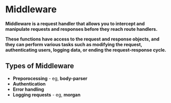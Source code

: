 # Middleware

**Middleware is a request handler that allows you to intercept and manipulate requests and responses before they reach route handlers.**

**These functions have access to the request and response objects, and they can perform various tasks such as modifying the request, authenticating users, logging data, or ending the request-response cycle.**

## Types of Middleware
- **Preporocessing** - eg, **body-parser**
- **Authentication**
- **Error handling**
- **Logging requests** - eg, **morgan**